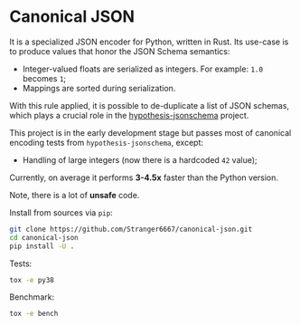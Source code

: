 # Canonical JSON

It is a specialized JSON encoder for Python, written in Rust. Its use-case is to produce values that honor the JSON Schema semantics:

- Integer-valued floats are serialized as integers. For example: `1.0` becomes `1`;
- Mappings are sorted during serialization.

With this rule applied, it is possible to de-duplicate a list of JSON schemas, which plays a crucial role in the [hypothesis-jsonschema](https://github.com/Zac-HD/hypothesis-jsonschema) project.

This project is in the early development stage but passes most of canonical encoding tests from `hypothesis-jsonschema`, except:

- Handling of large integers (now there is a hardcoded `42` value);

Currently, on average it performs **3-4.5x** faster than the Python version.

Note, there is a lot of **unsafe** code.

Install from sources via `pip`:

```bash
git clone https://github.com/Stranger6667/canonical-json.git
cd canonical-json
pip install -U .
```

Tests:

```bash
tox -e py38
```

Benchmark:

```bash
tox -e bench
```
